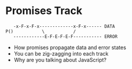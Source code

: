 # Promises Track

```
   -x-F-x-F-x-------------x-F-x------ DATA
P()           \           /
   ------------E-F-E-F-E-F----------- ERROR
```

* How promises propagate data and error states
* You can be zig-zagging into each track
* Why are you talking about JavaScript?
